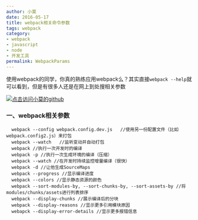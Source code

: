 ```yaml
---
author: 小莫
date: 2016-05-17
title: webpack相关命令参数
tags: webpack
category:
- webpack
- javascript
- node
- 开发工具
permalink: WebpackParams
---
```

使用webpack的同学，你真的熟练应用webpack么？其实直接`webpack --help`就可以看到，但是有很多人还是在网上到处搜相关参数
<!--more-->
[![点击访问小莫的github](https://image.xiaomo.info/banner/webpack.png)](https://github.com/syoubaku)
### 一、webpack相关参数
```
  webpack --config webpack.config.dev.js   //使用另一份配置文件（比如webpack.config2.js）来打包
  webpack --watch   //监听变动并自动打包
  webpack //执行一次开发时的编译
  webpack -p //执行一次生成环境的编译（压缩）
  webpack --watch //在开发时持续监控增量编译（很快）
  webpack -d //让他生成SourceMaps
  webpack --progress //显示编译进度
  webpack --colors //显示静态资源的颜色
  webpack --sort-modules-by, --sort-chunks-by, --sort-assets-by //将modules/chunks/assets进行列表排序
  webpack --display-chunks //展示编译后的分块
  webpack --display-reasons //显示更多引用模块原因
  webapck --display-error-details //显示更多报错信息
```
